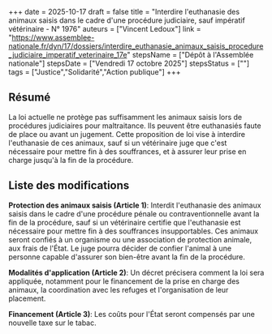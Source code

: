 +++
date = 2025-10-17
draft = false
title = "Interdire l'euthanasie des animaux saisis dans le cadre d'une procédure judiciaire, sauf impératif vétérinaire - N° 1976"
auteurs = ["Vincent Ledoux"]
link = "https://www.assemblee-nationale.fr/dyn/17/dossiers/interdire_euthanasie_animaux_saisis_procedure_judiciaire_imperatif_veterinaire_17e"
stepsName = ["Dépôt à l'Assemblée nationale"]
stepsDate = ["Vendredi 17 octobre 2025"]
stepsStatus = [""]
tags = ["Justice","Solidarité","Action publique"]
+++

## Résumé

La loi actuelle ne protège pas suffisamment les animaux saisis lors de procédures judiciaires pour maltraitance. Ils peuvent être euthanasiés faute de place ou avant un jugement. Cette proposition de loi vise à interdire l'euthanasie de ces animaux, sauf si un vétérinaire juge que c'est nécessaire pour mettre fin à des souffrances, et à assurer leur prise en charge jusqu'à la fin de la procédure.

## Liste des modifications

**Protection des animaux saisis (Article 1)**: Interdit l'euthanasie des animaux saisis dans le cadre d'une procédure pénale ou contraventionnelle avant la fin de la procédure, sauf si un vétérinaire certifie que l'euthanasie est nécessaire pour mettre fin à des souffrances insupportables. Ces animaux seront confiés à un organisme ou une association de protection animale, aux frais de l'État. Le juge pourra décider de confier l'animal à une personne capable d'assurer son bien-être avant la fin de la procédure.

**Modalités d'application (Article 2)**: Un décret précisera comment la loi sera appliquée, notamment pour le financement de la prise en charge des animaux, la coordination avec les refuges et l'organisation de leur placement.

**Financement (Article 3)**: Les coûts pour l'État seront compensés par une nouvelle taxe sur le tabac.
